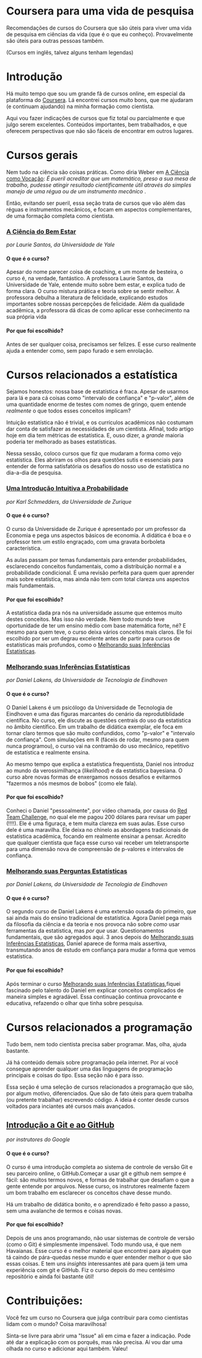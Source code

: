 # Coursera para uma vida de pesquisa
Recomendações de cursos do Coursera que são úteis para viver uma vida de pesquisa em ciências da vida (que é o que eu conheço).
Provavelmente são úteis para outras pessoas também.

(Cursos em inglês, talvez alguns tenham legendas)

# Introdução

Há muito tempo que sou um grande fã de cursos online, em especial da plataforma do [Coursera](https://www.coursera.org/programs/universidade-de-sao-paulo-br-on-coursera-mvxtw). Lá encontrei cursos muito bons, que me ajudaram (e continuam ajudando) na minha formação como cientista. 

Aqui vou fazer indicações de cursos que fiz total ou parcialmente e que julgo serem excelentes. Conteúdos importantes, bem trabalhados, e que oferecem perspectivas que não são fáceis de encontrar em outros lugares. 

# Cursos gerais 

Nem tudo na ciência são coisas práticas. Como diria Weber em [A Ciência como Vocação](https://en.wikipedia.org/wiki/Science_as_a_Vocation):
*É pueril acreditar que um matemático, preso a sua mesa de trabalho, pudesse atingir resultado cientificamente útil através do simples manejo de uma régua ou de um instrumento mecânico* . 

Então, evitando ser pueril, essa seção trata de cursos que vão além das réguas e instrumentos mecânicos, e focam em aspectos complementares, de uma formação completa como cientista.

### [A Ciência do Bem Estar](https://www.coursera.org/learn/the-science-of-well-being/home/welcome)
*por Laurie Santos, da Universidade de Yale*
#### O que é o curso?
Apesar do nome parecer coisa de coaching, e um monte de besteira, o curso é, na verdade, fantástico. A professora Laurie Santos, da Universidade de Yale, entende muito sobre bem estar, e explica tudo de forma clara. 
O curso mistura prática e teoria sobre se sentir melhor. A professora debulha a literatura de felicidade, explicando estudos importantes sobre nossas percepções de felicidade. Além da qualidade acadêmica, a professora dá dicas de como aplicar esse conhecimento na sua própria vida 

#### Por que foi escolhido? 
Antes de ser qualquer coisa, precisamos ser felizes. E esse curso realmente ajuda a entender como, sem papo furado e sem enrolação. 

# Cursos relacionados a estatística 

Sejamos honestos: nossa base de estatística é fraca. Apesar de usarmos para lá e para cá coisas como "intervalo de confiança" e "p-valor", além de uma quantidade enorme de testes com nomes de gringo, quem entende *realmente* o que todos esses conceitos implicam? 

Intuição estatística não é trivial, e os currículos acadêmicos não costumam dar conta de satisfazer as necessidades de um cientista. Afinal, todo artigo hoje em dia tem métricas de estatística. E, ouso dizer, a *grande* maioria poderia ter melhorado as bases estatísticas. 

Nessa sessão, coloco cursos que fiz que mudaram a forma como vejo estatística. Eles abriram os olhos para questões sutis e essenciais para entender de forma satisfatória os desafios do nosso uso de estatística no dia-a-dia de pesquisa. 

### [Uma Introdução Intuitiva a Probabilidade](https://www.coursera.org/learn/introductiontoprobability)
*por Karl Schmedders, da Universidade de Zurique*
#### O que é o curso?

O curso da Universidade de Zurique é apresentado por um professor da Economia e pega uns aspectos básicos de economia. A didática é boa e o professor tem um estilo engraçado, com uma gravata borboleta característica. 

As aulas passam por temas fundamentais para entender probabilidades, esclarecendo conceitos fundamentais, como a distribuição normal e a probabilidade condicional. É uma revisão perfeita para quem quer aprender mais sobre estatística, mas ainda não tem com total clareza uns aspectos mais fundamentais.  

#### Por que foi escolhido?
A estatística dada pra nós na universidade assume que entemos muito destes conceitos. Mas isso não  verdade. Nem todo mundo teve oportunidade de ter um ensino médio com base matemática forte, né? E mesmo para quem teve, o curso deixa vários conceitos mais claros. Ele foi escolhido por ser um degrau excelente antes de partir para cursos de estatísticas mais profundos, como o [Melhorando suas Inferências Estatísticas](https://www.coursera.org/learn/statistical-inferences).


### [Melhorando suas Inferências Estatísticas](https://www.coursera.org/learn/statistical-inferences)
*por Daniel Lakens, da Universidade de Tecnologia de Eindhoven*
#### O que é o curso?

O Daniel Lakens é um psicólogo da Universidade de Tecnologia de Eindhoven e uma das figuras marcantes do cenário da reprodutiblidade científica. No curso, ele discute as questões centrais do uso da estatística no âmbito científico. Em um trabalho de didática exemplar, ele foca em tornar claro termos que são muito confundidos, como "p-valor" e "intervalo de confiança". Com simulações em R (fáceis de rodar, mesmo para quem nunca programou), o curso vai na contramão do uso mecânico, repetitivo de estatística e realmente ensina. 

Ao mesmo tempo que explica a estatística frequentista, Daniel nos introduz ao mundo da verossimilhança (*likelihood*) e da estatística bayesiana. O curso abre novas formas de enxergamos nossos desafios e evitarmos "fazermos a nós mesmos de bobos" (como ele fala). 

#### Por que foi escolhido?
Conheci o Daniel "pessoalmente", por vídeo chamada, por causa do [Red Team Challenge](https://daniellakens.blogspot.com/2020/05/red-team-challenge.html), no qual ele me pagou 200 dólares para revisar um paper (!!!!). Ele é uma figuraça, e tem muita clareza em suas aulas.
Esse curso dele é uma maravilha. Ele deixa no chinelo as abordagens tradicionais de estatística acadêmica, focando em realmente ensinar a pensar. Acredito que qualquer cientista que faça esse curso vai receber um teletransporte para uma dimensão nova de compreensão de p-valores e intervalos de confiança.

### [Melhorando suas Perguntas Estatísticas](https://www.coursera.org/learn/improving-statistical-questions)
*por Daniel Lakens, da Universidade de Tecnologia de Eindhoven*
#### O que é o curso?
O segundo curso de Daniel Lakens é uma extensão ousada do primeiro, que sai ainda mais do ensino tradicional de estatística. Agora Daniel pega mais da filosofia da ciência e da teoria e nos provoca não sobre *como* usar ferramentas da estatística, mas *por que* usar. Questionamentos fundamentais, que são agregados aqui. 
3 anos depois do [Melhorando suas Inferências Estatísticas](https://www.coursera.org/learn/statistical-inferences), Daniel aparece de forma mais assertiva, transmutando anos de estudo em confiança para mudar a forma que vemos estatística.

#### Por que foi escolhido?
Após terminar o curso [Melhorando suas Inferências Estatísticas](https://www.coursera.org/learn/statistical-inferences),fiquei fascinado pelo talento do Daniel em explicar conceitos complicados de maneira simples e agradável. Essa continuação continua provocante e educativa, refazendo o olhar que tinha sobre pesquisa. 

# Cursos relacionados a programação

Tudo bem, nem todo cientista precisa saber programar. Mas, olha, ajuda bastante. 

Já há conteúdo demais sobre programação pela internet. Por aí você consegue aprender qualquer uma das linguagens de programação principais e coisas do tipo. 
Essa seção não é para isso. 

Essa seção é uma seleção de cursos relacionados a programação que são, por algum motivo, diferenciados. Que são de fato úteis para quem trabalha (ou pretente trabalhar) escrevendo código. A ideia é conter desde cursos voltados para inciantes até cursos mais avançados. 

## [Introdução a Git e ao GitHub](https://www.coursera.org/learn/introduction-git-github)
*por instrutores do Google*

#### O que é o curso?

O curso é uma introdução completa ao sistema de controle de versão Git e seu parceiro online, o GitHub.Começar a usar git e github nem sempre é fácil: são muitos termos novos, e formas de trabalhar que desafiam o que a gente entende por arquivos. Nesse curso, os instrutores realmente fazem um bom trabalho em esclarecer os conceitos chave desse mundo. 

Há um trabalho de didática bonito, e o aprendizado é feito passo a passo, sem uma avalanche de termos e coisas novas. 

#### Por que foi escolhido? 
 Depois de uns anos programando, não usar sistemas de controle de versão (como o Git) é simplesmente impensável. Todo mundo usa, é que nem Havaianas. 
 Esse curso é o melhor material que encontrei para alguém que tá caindo de pára-quedas nesse mundo e quer entender melhor o que são essas coisas.
 E tem uns *insights* interessantes até para quem já tem uma experiência com git e GitHub. Fiz o curso depois do meu centésimo repositório e ainda foi bastante útil!


# Contribuições: 

Você fez um curso no Coursera que julga contribuir para como cientistas lidam com o mundo? Coisa maravilhosa!

Sinta-se livre para abrir uma "Issue" ali em cima e fazer a indicação. Pode até dar a explicação com os porquês, mas não precisa. Aí vou dar uma olhada no curso e adicionar aqui também. Valeu! 
